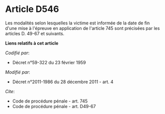 # Article D546

Les modalités selon lesquelles la victime est informée de la date de fin d'une mise à l'épreuve en application de l'article
745 sont précisées par les articles D. 49-67 et suivants.

**Liens relatifs à cet article**

_Codifié par_:

  - Décret n°59-322 du 23 février 1959

_Modifié par_:

  - Décret n°2011-1986 du 28 décembre 2011 - art. 4

_Cite_:

  - Code de procédure pénale - art. 745
  - Code de procédure pénale - art. D49-67
